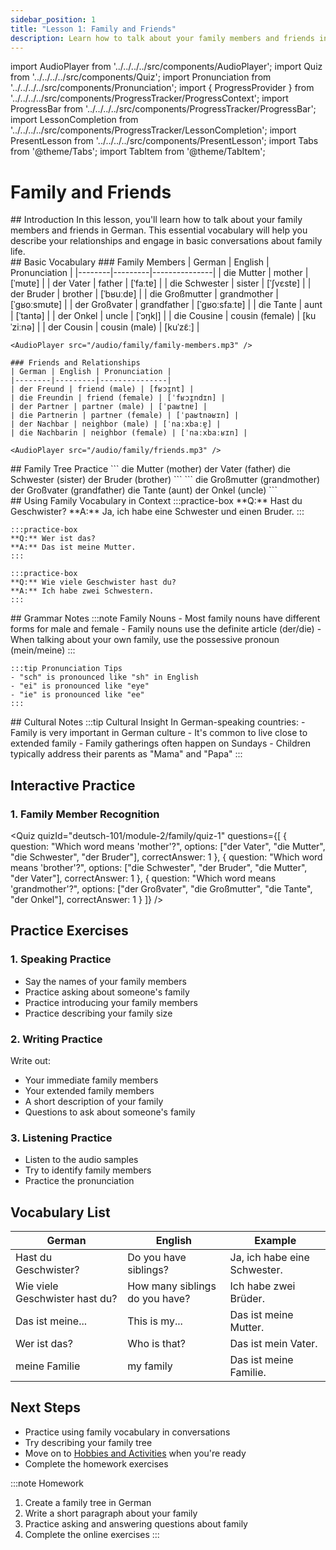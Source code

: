 ```yaml
---
sidebar_position: 1
title: "Lesson 1: Family and Friends"
description: Learn how to talk about your family members and friends in German
---
```


import AudioPlayer from '../../../../src/components/AudioPlayer';
import Quiz from '../../../../src/components/Quiz';
import Pronunciation from '../../../../src/components/Pronunciation';
import { ProgressProvider } from '../../../../src/components/ProgressTracker/ProgressContext';
import ProgressBar from '../../../../src/components/ProgressTracker/ProgressBar';
import LessonCompletion from '../../../../src/components/ProgressTracker/LessonCompletion';
import PresentLesson from '../../../../src/components/PresentLesson';
import Tabs from '@theme/Tabs';
import TabItem from '@theme/TabItem';

<ProgressProvider>
  <LessonCompletion lessonId="deutsch-101/module-2/family" title="Family and Friends" />
  <ProgressBar />

# Family and Friends

<PresentLesson title="Family and Friends">
  <section name="Introduction">
    ## Introduction
    In this lesson, you'll learn how to talk about your family members and friends in German. This essential vocabulary will help you describe your relationships and engage in basic conversations about family life.
  </section>

  <section name="Basic Vocabulary">
    ## Basic Vocabulary
    ### Family Members
    | German | English | Pronunciation |
    |--------|---------|---------------|
    | die Mutter | mother | [ˈmʊtɐ] |
    | der Vater | father | [ˈfaːtɐ] |
    | die Schwester | sister | [ˈʃvɛstɐ] |
    | der Bruder | brother | [ˈbʁuːdɐ] |
    | die Großmutter | grandmother | [ˈɡʁoːsmʊtɐ] |
    | der Großvater | grandfather | [ˈɡʁoːsfaːtɐ] |
    | die Tante | aunt | [ˈtantə] |
    | der Onkel | uncle | [ˈɔŋkl̩] |
    | die Cousine | cousin (female) | [kuˈziːnə] |
    | der Cousin | cousin (male) | [kuˈzɛ̃ː] |

    <AudioPlayer src="/audio/family/family-members.mp3" />

    ### Friends and Relationships
    | German | English | Pronunciation |
    |--------|---------|---------------|
    | der Freund | friend (male) | [fʁɔɪ̯nt] |
    | die Freundin | friend (female) | [ˈfʁɔɪ̯ndɪn] |
    | der Partner | partner (male) | [ˈpaʁtnɐ] |
    | die Partnerin | partner (female) | [ˈpaʁtnəʁɪn] |
    | der Nachbar | neighbor (male) | [ˈnaːxbaːɐ̯] |
    | die Nachbarin | neighbor (female) | [ˈnaːxbaːʁɪn] |

    <AudioPlayer src="/audio/family/friends.mp3" />
  </section>

  <section name="Family Tree">
    ## Family Tree Practice
    <Tabs>
    <TabItem value="immediate" label="Immediate Family" default>
      ```
      die Mutter (mother)
      der Vater (father)
      die Schwester (sister)
      der Bruder (brother)
      ```
    </TabItem>
    <TabItem value="extended" label="Extended Family">
      ```
      die Großmutter (grandmother)
      der Großvater (grandfather)
      die Tante (aunt)
      der Onkel (uncle)
      ```
    </TabItem>
    </Tabs>
  </section>

  <section name="Usage Examples">
    ## Using Family Vocabulary in Context
    :::practice-box
    **Q:** Hast du Geschwister?  
    **A:** Ja, ich habe eine Schwester und einen Bruder.
    :::

    :::practice-box
    **Q:** Wer ist das?  
    **A:** Das ist meine Mutter.
    :::

    :::practice-box
    **Q:** Wie viele Geschwister hast du?  
    **A:** Ich habe zwei Schwestern.
    :::
  </section>

  <section name="Grammar Notes">
    ## Grammar Notes
    :::note Family Nouns
    - Most family nouns have different forms for male and female
    - Family nouns use the definite article (der/die)
    - When talking about your own family, use the possessive pronoun (mein/meine)
    :::

    :::tip Pronunciation Tips
    - "sch" is pronounced like "sh" in English
    - "ei" is pronounced like "eye"
    - "ie" is pronounced like "ee"
    :::
  </section>

  <section name="Cultural Notes">
    ## Cultural Notes
    :::tip Cultural Insight
    In German-speaking countries:
    - Family is very important in German culture
    - It's common to live close to extended family
    - Family gatherings often happen on Sundays
    - Children typically address their parents as "Mama" and "Papa"
    :::
  </section>
</PresentLesson>

## Interactive Practice

### 1. Family Member Recognition

<Quiz
  quizId="deutsch-101/module-2/family/quiz-1"
  questions={[
    {
      question: "Which word means 'mother'?",
      options: ["der Vater", "die Mutter", "die Schwester", "der Bruder"],
      correctAnswer: 1
    },
    {
      question: "Which word means 'brother'?",
      options: ["die Schwester", "der Bruder", "die Mutter", "der Vater"],
      correctAnswer: 1
    },
    {
      question: "Which word means 'grandmother'?",
      options: ["der Großvater", "die Großmutter", "die Tante", "der Onkel"],
      correctAnswer: 1
    }
  ]}
/>

## Practice Exercises

### 1. Speaking Practice
- Say the names of your family members
- Practice asking about someone's family
- Practice introducing your family members
- Practice describing your family size

### 2. Writing Practice
Write out:
- Your immediate family members
- Your extended family members
- A short description of your family
- Questions to ask about someone's family

### 3. Listening Practice
- Listen to the audio samples
- Try to identify family members
- Practice the pronunciation

## Vocabulary List

| German | English | Example |
|--------|---------|----------|
| Hast du Geschwister? | Do you have siblings? | Ja, ich habe eine Schwester. |
| Wie viele Geschwister hast du? | How many siblings do you have? | Ich habe zwei Brüder. |
| Das ist meine... | This is my... | Das ist meine Mutter. |
| Wer ist das? | Who is that? | Das ist mein Vater. |
| meine Familie | my family | Das ist meine Familie. |

## Next Steps

- Practice using family vocabulary in conversations
- Try describing your family tree
- Move on to [Hobbies and Activities](./hobbies) when you're ready
- Complete the homework exercises

:::note Homework
1. Create a family tree in German
2. Write a short paragraph about your family
3. Practice asking and answering questions about family
4. Complete the online exercises
:::

</ProgressProvider> 